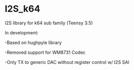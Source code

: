 # I2S_k64

I2S library for k64 sub family (Teensy 3.5)

In development:

-Based on hughpyle library

-Removed support for WM8731 Codec

-Only TX to generic DAC without register control w/ I2S SAI

